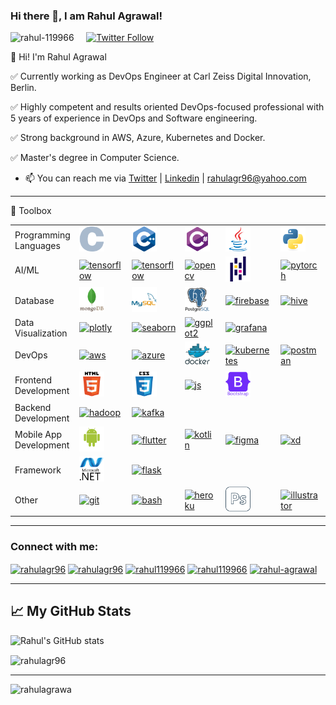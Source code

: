 ### Hi there 👋, I am Rahul Agrawal!

<img src="https://komarev.com/ghpvc/?username=rahul-119966&label=Profile%20views&color=0e75b6&style=flat" alt="rahul-119966" />&nbsp;&nbsp;&nbsp;&nbsp;&nbsp;<a href="https://twitter.com/rahul_agrwl96">![Twitter Follow](https://img.shields.io/twitter/follow/rahulagr96?style=social)</a>

👋 Hi! I'm Rahul Agrawal

✅ Currently working as DevOps Engineer at Carl Zeiss Digital Innovation, Berlin.

✅ Highly competent and results oriented DevOps-focused professional with 5 years of experience in DevOps and Software engineering.

✅ Strong background in AWS, Azure, Kubernetes and Docker.

✅ Master's degree in Computer Science.

- 📫 You can reach me via [Twitter](https://twitter.com/rahulagr96) | [Linkedin](https://www.linkedin.com/in/rahulagr96/) | [rahulagr96@yahoo.com](mailto:rahulagr96@yahoo.com)

---

🧰 Toolbox
<div>
<table>
    <tr>
        <td>
            Programming Languages
        </td>
        <td><a href="https://www.cprogramming.com/" target="_blank" rel="noreferrer"> <img
                    src="https://raw.githubusercontent.com/devicons/devicon/master/icons/c/c-original.svg" alt="c"
                    width="40" height="40" /> </a></td>
        <td><a href="https://www.w3schools.com/cpp/" target="_blank" rel="noreferrer"> <img
                    src="https://raw.githubusercontent.com/devicons/devicon/master/icons/cplusplus/cplusplus-original.svg"
                    alt="cplusplus" width="40" height="40" /> </a></td>
        <td><a href="https://www.w3schools.com/cs/" target="_blank" rel="noreferrer"> <img
                    src="https://raw.githubusercontent.com/devicons/devicon/master/icons/csharp/csharp-original.svg"
                    alt="csharp" width="40" height="40" /> </a></td>
        <td><a href="https://www.java.com" target="_blank" rel="noreferrer"> <img
                    src="https://raw.githubusercontent.com/devicons/devicon/master/icons/java/java-original.svg"
                    alt="java" width="40" height="40" /> </a></td>
        <td><a href="https://www.python.org" target="_blank" rel="noreferrer"> <img
                    src="https://raw.githubusercontent.com/devicons/devicon/master/icons/python/python-original.svg"
                    alt="python" width="40" height="40" /> </a></td>
        <td><a href="https://www.scala-lang.org" target="_blank" rel="noreferrer"> <img
                    src="https://raw.githubusercontent.com/devicons/devicon/master/icons/scala/scala-original.svg"
                    alt="scala" width="40" height="40" /> </a></td>
    </tr>
   <tr>
        <td>
            AI/ML
        </td>
        <td><a href="https://www.tensorflow.org" target="_blank" rel="noreferrer"> <img
                    src="https://www.vectorlogo.zone/logos/tensorflow/tensorflow-icon.svg" alt="tensorflow" width="40"
                    height="40" /> </a></td>
       <td><a href="https://julialang.org/" target="_blank" rel="noreferrer"> <img
                    src="https://brandeps.com/logo-download/J/Julia-logo-vector-01.svg" alt="tensorflow" width="40"
                    height="40" /> </a></td>
        <td><a href="https://opencv.org/" target="_blank" rel="noreferrer"> <img
                    src="https://www.vectorlogo.zone/logos/opencv/opencv-icon.svg" alt="opencv" width="40"
                    height="40" /> </a></td>
        <td><a href="https://pandas.pydata.org/" target="_blank" rel="noreferrer"> <img
                    src="https://raw.githubusercontent.com/devicons/devicon/2ae2a900d2f041da66e950e4d48052658d850630/icons/pandas/pandas-original.svg"
                    alt="pandas" width="40" height="40" /> </a></td>
        <td><a href="https://pytorch.org/" target="_blank" rel="noreferrer"> <img
                    src="https://www.vectorlogo.zone/logos/pytorch/pytorch-icon.svg" alt="pytorch" width="40"
                    height="40" /> </a></td>
        <td><a href="https://scikit-learn.org/" target="_blank" rel="noreferrer"> <img
                    src="https://upload.wikimedia.org/wikipedia/commons/0/05/Scikit_learn_logo_small.svg"
                    alt="scikit_learn" width="40" height="40" /> </a></td>
    </tr>
    <tr>
        <td>
            Database
        </td>
        <td><a href="https://www.mongodb.com/" target="_blank" rel="noreferrer"> <img
                    src="https://raw.githubusercontent.com/devicons/devicon/master/icons/mongodb/mongodb-original-wordmark.svg"
                    alt="mongodb" width="40" height="40" /> </a></td>
        <td><a href="https://www.mysql.com/" target="_blank" rel="noreferrer"> <img
                    src="https://raw.githubusercontent.com/devicons/devicon/master/icons/mysql/mysql-original-wordmark.svg"
                    alt="mysql" width="40" height="40" /> </a></td>
        <td><a href="https://www.postgresql.org" target="_blank" rel="noreferrer"> <img
                    src="https://raw.githubusercontent.com/devicons/devicon/master/icons/postgresql/postgresql-original-wordmark.svg"
                    alt="postgresql" width="40" height="40" /> </a></td>
        <td><a href="https://firebase.google.com/" target="_blank" rel="noreferrer"> <img
                    src="https://www.vectorlogo.zone/logos/firebase/firebase-icon.svg" alt="firebase" width="40"
                    height="40" /> </a></td>
        <td><a href="https://hive.apache.org/" target="_blank" rel="noreferrer"> <img
                    src="https://www.vectorlogo.zone/logos/apache_hive/apache_hive-icon.svg" alt="hive" width="40"
                    height="40" /> </a></td>
        <td><a href="https://www.oracle.com/" target="_blank" rel="noreferrer"> <img
                    src="https://raw.githubusercontent.com/devicons/devicon/master/icons/oracle/oracle-original.svg"
                    alt="oracle" width="40" height="40" /> </a></td>
    </tr>
    <tr>
        <td>
            Data Visualization
        </td>
       <td><a href="https://plotly.com/" target="_blank" rel="noreferrer"> <img
                        src="https://www.vectorlogo.zone/logos/plot_ly/plot_ly-icon.svg" alt="plotly" width="40" height="40" />
                </a></td>
      <td><a href="https://seaborn.pydata.org/" target="_blank" rel="noreferrer"> <img
                    src="https://seaborn.pydata.org/_images/logo-mark-lightbg.svg" alt="seaborn" width="40"
                    height="40" /> </a></td>
      <td><a href="https://ggplot2.tidyverse.org/reference/ggplot.html" target="_blank" rel="noreferrer"> <img
                        src="https://ggplot2.tidyverse.org/logo.png" alt="ggplot2" width="40" height="40" />
                </a></td>
       <td><a href="https://grafana.com" target="_blank" rel="noreferrer"> <img
                    src="https://www.vectorlogo.zone/logos/grafana/grafana-icon.svg" alt="grafana" width="40"
                    height="40" /> </a></td>
    </tr>
    <tr>
        <td>
            DevOps
        </td>
        <td><a href="https://aws.amazon.com" target="_blank" rel="noreferrer"> <img
                    src="https://images.ctfassets.net/lpjm8d10rkpy/6GIrtBy1QABNIFNcnyKxo1/8e651d482fe0e350280991535b171582/aws.svg"
                    alt="aws" width="40" height="40" /> </a></td>
        <td><a href="https://azure.microsoft.com/en-in/" target="_blank" rel="noreferrer"> <img
                    src="https://www.vectorlogo.zone/logos/microsoft_azure/microsoft_azure-icon.svg" alt="azure"
                    width="40" height="40" /> </a></td>
        <td><a href="https://www.docker.com/" target="_blank" rel="noreferrer"> <img
                    src="https://raw.githubusercontent.com/devicons/devicon/master/icons/docker/docker-original-wordmark.svg"
                    alt="docker" width="40" height="40" /> </a></td>
        <td><a href="https://kubernetes.io" target="_blank" rel="noreferrer"> <img
                    src="https://www.vectorlogo.zone/logos/kubernetes/kubernetes-icon.svg" alt="kubernetes" width="40"
                    height="40" /> </a></td>
        <td><a href="https://postman.com" target="_blank" rel="noreferrer"> <img
                    src="https://www.vectorlogo.zone/logos/getpostman/getpostman-icon.svg" alt="postman" width="40"
                    height="40" /> </a></td>
    </tr>
    <tr>
        <td>
            Frontend Development
        </td>
        <td><a href="https://www.w3.org/html/" target="_blank" rel="noreferrer"> <img
                    src="https://raw.githubusercontent.com/devicons/devicon/master/icons/html5/html5-original-wordmark.svg"
                    alt="html5" width="40" height="40" /> </a></td>
        <td><a href="https://www.w3schools.com/css/" target="_blank" rel="noreferrer"> <img
                    src="https://raw.githubusercontent.com/devicons/devicon/master/icons/css3/css3-original-wordmark.svg"
                    alt="css3" width="40" height="40" /> </a></td>
         <td><a href="https://www.w3schools.com/js/" target="_blank" rel="noreferrer"> <img
                    src="https://upload.wikimedia.org/wikipedia/commons/d/d4/Javascript-shield.svg"
                    alt="js" width="40" height="40" /> </a></td>
        <td><a href="https://getbootstrap.com" target="_blank" rel="noreferrer"> <img
                    src="https://raw.githubusercontent.com/devicons/devicon/master/icons/bootstrap/bootstrap-plain-wordmark.svg"
                    alt="bootstrap" width="40" height="40" /> </a></td>
    </tr>
    <tr>
        <td>
            Backend Development
        </td>
        <td><a href="https://hadoop.apache.org/" target="_blank" rel="noreferrer"> <img
                    src="https://www.vectorlogo.zone/logos/apache_hadoop/apache_hadoop-icon.svg" alt="hadoop" width="40"
                    height="40" /> </a></td>
        <td><a href="https://kafka.apache.org/" target="_blank" rel="noreferrer"> <img
                    src="https://www.vectorlogo.zone/logos/apache_kafka/apache_kafka-icon.svg" alt="kafka" width="40"
                    height="40" /> </a></td>
    </tr>
    <tr>
        <td>
            Mobile App Development
        </td>
        <td><a href="https://developer.android.com" target="_blank" rel="noreferrer"> <img
                    src="https://raw.githubusercontent.com/devicons/devicon/master/icons/android/android-original-wordmark.svg"
                    alt="android" width="40" height="40" /> </a></td>
        <td><a href="https://flutter.dev" target="_blank" rel="noreferrer"> <img
                    src="https://www.vectorlogo.zone/logos/flutterio/flutterio-icon.svg" alt="flutter" width="40"
                    height="40" /> </a></td>
        <td><a href="https://kotlinlang.org" target="_blank" rel="noreferrer"> <img
                    src="https://www.vectorlogo.zone/logos/kotlinlang/kotlinlang-icon.svg" alt="kotlin" width="40"
                    height="40" /> </a></td>
        <td><a href="https://www.figma.com/" target="_blank" rel="noreferrer"> <img
                    src="https://www.vectorlogo.zone/logos/figma/figma-icon.svg" alt="figma" width="40" height="40" />
            </a></td>
         <td><a href="https://www.adobe.com/products/xd.html" target="_blank" rel="noreferrer"> <img
                    src="https://cdn.worldvectorlogo.com/logos/adobe-xd.svg" alt="xd" width="40" height="40" /> </a>
        </td>
    </tr>
    <tr>
        <td>
            Framework
        </td>
        <td><a href="https://dotnet.microsoft.com/" target="_blank" rel="noreferrer"> <img
                    src="https://raw.githubusercontent.com/devicons/devicon/master/icons/dot-net/dot-net-original-wordmark.svg"
                    alt="dotnet" width="40" height="40" /> </a></td>
        <td><a href="https://flask.palletsprojects.com/" target="_blank" rel="noreferrer"> <img
                    src="https://www.vectorlogo.zone/logos/pocoo_flask/pocoo_flask-icon.svg" alt="flask" width="40"
                    height="40" /> </a></td>
    </tr>
    <tr>
        <td>
            Other
        </td>
        <td><a href="https://git-scm.com/" target="_blank" rel="noreferrer"> <img
                    src="https://www.vectorlogo.zone/logos/git-scm/git-scm-icon.svg" alt="git" width="40" height="40" />
            </a></td>
        <td><a href="https://www.gnu.org/software/bash/" target="_blank" rel="noreferrer"> <img
                    src="https://upload.wikimedia.org/wikipedia/commons/4/4b/Bash_Logo_Colored.svg" alt="bash" width="40"
                    height="40" /> </a></td>
        <td><a href="https://heroku.com" target="_blank" rel="noreferrer"> <img
                    src="https://www.vectorlogo.zone/logos/heroku/heroku-icon.svg" alt="heroku" width="40"
                    height="40" /> </a></td>
        <td><a href="https://www.photoshop.com/en" target="_blank" rel="noreferrer"> <img
                    src="https://raw.githubusercontent.com/devicons/devicon/master/icons/photoshop/photoshop-line.svg"
                    alt="photoshop" width="40" height="40" /> </a></td>
        <td><a href="https://www.adobe.com/in/products/illustrator.html" target="_blank" rel="noreferrer"> <img
                    src="https://www.vectorlogo.zone/logos/adobe_illustrator/adobe_illustrator-icon.svg"
                    alt="illustrator" width="40" height="40" /> </a></td>
        <td><a href="https://www.linux.org/" target="_blank" rel="noreferrer"> <img
                    src="https://raw.githubusercontent.com/devicons/devicon/master/icons/linux/linux-original.svg"
                    alt="linux" width="40" height="40" /> </a></td>
    </tr>
</table>
</div>

---

<h3 align="left">Connect with me:</h3>

<a href="https://twitter.com/rahulagr96" target="blank"><img align="center" src="https://raw.githubusercontent.com/rahuldkjain/github-profile-readme-generator/master/src/images/icons/Social/twitter.svg" alt="rahulagr96" height="30" width="40" /></a>
<a href="https://linkedin.com/in/rahulagr96" target="blank"><img align="center" src="https://raw.githubusercontent.com/rahuldkjain/github-profile-readme-generator/master/src/images/icons/Social/linked-in-alt.svg" alt="rahulagr96" height="30" width="40" /></a>
<a href="https://codepen.io/rahul119966" target="blank"><img align="center" src="https://cdn.worldvectorlogo.com/logos/codepen-icon.svg" alt="rahul119966" height="30" width="40" /></a>
<a href="https://dev.to/rahul119966" target="blank"><img align="center" src="https://cdn.jsdelivr.net/npm/simple-icons@3.0.1/icons/dev-dot-to.svg" alt="rahul119966" height="30" width="40" /></a>
<a href="https://stackoverflow.com/users/10095469/rahul-agrawal" target="blank"><img align="center" src="https://cdn.worldvectorlogo.com/logos/stack-overflow.svg" alt="rahul-agrawal" height="30" width="40" /></a>

---

## &#x1f4c8; My GitHub Stats

![Rahul's GitHub stats](https://github-readme-stats.vercel.app/api?username=rahulagr96&count_private=true&show_icons=true&theme=radical) 

<img align="center" src="https://github-readme-streak-stats.herokuapp.com/?user=rahulagr96&theme=dark" alt="rahulagr96"/>

---

<a href="https://www.buymeacoffee.com/rahulagrawa"> <img align="left" src="https://cdn.buymeacoffee.com/buttons/v2/default-yellow.png" height="50" width="210" alt="rahulagrawa" /></a>
